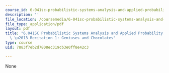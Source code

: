 ```yaml
---
course_id: 6-041sc-probabilistic-systems-analysis-and-applied-probability-fall-2013
description: ''
file_location: /coursemedia/6-041sc-probabilistic-systems-analysis-and-applied-probability-fall-2013/7883f7eb2d7808ec319cb3e0ff8e42c3_MIT6_041SCF13_Geniuses_and_Chocolates_300k.pdf
file_type: application/pdf
layout: pdf
title: "6.041SC Probabilistic Systems Analysis and Applied Probability, Fall 2013Transcript\
  \ \u2013 Recitation 1: Geniuses and Chocolates"
type: course
uid: 7883f7eb2d7808ec319cb3e0ff8e42c3

---
```

None